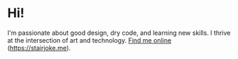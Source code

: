 # Hi!
I'm passionate about good design, dry code, and learning new skills. I thrive at the intersection of art and technology. [Find me online](https://stairjoke.me) (https://stairjoke.me).
